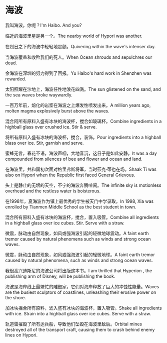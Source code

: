 # 海波

<p><span class="chinese">我叫海波。你呢？</span><span class="english">I'm Haibo. And you?</span></p>

<p><span class="chinese">临近的海波里星是另一个。</span><span class="english">The nearby world of Hypori was another.</span></p>

<p><span class="chinese">在烈日之下的海波中轻轻地震颤。</span><span class="english">Quivering within the wave's intenser day.</span></p>

<p><span class="chinese">当海波覆盖和收殓我们的死人。</span><span class="english">When Ocean shrouds and sepulchres our dead.</span></p>

<p><span class="chinese">余海波在深圳的努力得到了回报。</span><span class="english">Yu Haibo's hard work in Shenzhen was rewarded.</span></p>

<p><span class="chinese">太阳照耀在沙地上，海波任性地浪花四溅。</span><span class="english">The sun glistened on the sand, and the sea waves broke waywardly.</span></p>

<p><span class="chinese">一百万年前，熔化的岩浆在海波之上爆发性喷发出来。</span><span class="english">A million years ago, molten magma explosively burst above the waves.</span></p>

<p><span class="chinese">混合阿所有原料入盛有冰块的海波杯，搅合如玻璃杯。</span><span class="english">Combine ingredients in a highball glass over crushed ice. Stir & serve.</span></p>

<p><span class="chinese">将所有原料入盛有冰块的海波杯，搅合，装饰。</span><span class="english">Pour ingredients into a highball blass over ice. Stir, garnish and serve.</span></p>

<p><span class="chinese">蜜蜂无言，春花不语，海波声咽，大地音沉，这日子是如此安静。</span><span class="english">It was a day compounded from silences of bee and flower and ocean and land.</span></p>

<p><span class="chinese">在海波里，共和国初次面对格里弗斯将军，当时莎克·蒂也在场。</span><span class="english">Shaak Ti was also on Hypori when the Republic first faced General Grievous.</span></p>

<p><span class="chinese">头上是静止的无垠的天空，不宁的海波奔腾喧闹。</span><span class="english">The infinite sky is motionless overhead and the restless water is boisterous.</span></p>

<p><span class="chinese">在1998年，夏海波作为镇上最优秀的学生被天门中学录取。</span><span class="english">In 1998, Xia was enrolled by Tianmen Middle School as the best student in town.</span></p>

<p><span class="chinese">混合所有原料入盛有冰块的海波杯，搅合，置入吸管。</span><span class="english">Combine all ingredients in a highball glass over ice cubes. Stir. Serve with a straw.</span></p>

<p><span class="chinese">微震，脉动由自然现象，如风或强海波引起的轻微地球震动。</span><span class="english">A faint earth tremor caused by natural phenomena such as winds and strong ocean waves.</span></p>

<p><span class="chinese">微震，脉动由自然现象，如风或强海波引起的轻微地球。</span><span class="english">A faint earth tremor caused by natural phenomena, such as winds and strong ocean waves.</span></p>

<p><span class="chinese">我很高兴迪斯尼的海波公司将出版这本书。</span><span class="english">I am thrilled that Hyperion , the publishing arm of Disney, will be publishing the book.</span></p>

<p><span class="chinese">海波是海岸线上最繁忙的雕塑家，它们对海岸释放了巨大的冲蚀性能量。</span><span class="english">Waves are the busiest sculptors of coastlines, unleashing their erosive power on the shore.</span></p>

<p><span class="chinese">加冰块摇合所有原料，滤入盛有冰块的海波杯，置入吸管。</span><span class="english">Shake all ingredients with ice. Strain into a highball glass over ice cubes. Serve with a straw.</span></p>

<p><span class="chinese">轨道雷摧毁了所有运兵船，导致他们坠毁在海波里敌后。</span><span class="english">Orbital mines destroyed all of the transport craft, causing them to crash behind enemy lines on Hypori.</span></p>

